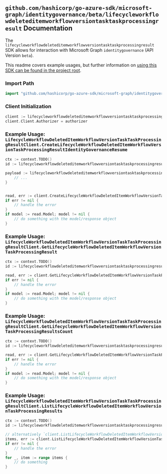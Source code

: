 
## `github.com/hashicorp/go-azure-sdk/microsoft-graph/identitygovernance/beta/lifecycleworkflowdeleteditemworkflowversiontasktaskprocessingresult` Documentation

The `lifecycleworkflowdeleteditemworkflowversiontasktaskprocessingresult` SDK allows for interaction with Microsoft Graph `identitygovernance` (API Version `beta`).

This readme covers example usages, but further information on [using this SDK can be found in the project root](https://github.com/hashicorp/go-azure-sdk/tree/main/docs).

### Import Path

```go
import "github.com/hashicorp/go-azure-sdk/microsoft-graph/identitygovernance/beta/lifecycleworkflowdeleteditemworkflowversiontasktaskprocessingresult"
```


### Client Initialization

```go
client := lifecycleworkflowdeleteditemworkflowversiontasktaskprocessingresult.NewLifecycleWorkflowDeletedItemWorkflowVersionTaskTaskProcessingResultClientWithBaseURI("https://graph.microsoft.com")
client.Client.Authorizer = authorizer
```


### Example Usage: `LifecycleWorkflowDeletedItemWorkflowVersionTaskTaskProcessingResultClient.CreateLifecycleWorkflowDeletedItemWorkflowVersionTaskProcessingResultIdentityGovernanceResume`

```go
ctx := context.TODO()
id := lifecycleworkflowdeleteditemworkflowversiontasktaskprocessingresult.NewIdentityGovernanceLifecycleWorkflowDeletedItemWorkflowIdVersionIdTaskIdTaskProcessingResultID("workflowId", "workflowVersionVersionNumber", "taskId", "taskProcessingResultId")

payload := lifecycleworkflowdeleteditemworkflowversiontasktaskprocessingresult.CreateLifecycleWorkflowDeletedItemWorkflowVersionTaskProcessingResultIdentityGovernanceResumeRequest{
	// ...
}


read, err := client.CreateLifecycleWorkflowDeletedItemWorkflowVersionTaskProcessingResultIdentityGovernanceResume(ctx, id, payload, lifecycleworkflowdeleteditemworkflowversiontasktaskprocessingresult.DefaultCreateLifecycleWorkflowDeletedItemWorkflowVersionTaskProcessingResultIdentityGovernanceResumeOperationOptions())
if err != nil {
	// handle the error
}
if model := read.Model; model != nil {
	// do something with the model/response object
}
```


### Example Usage: `LifecycleWorkflowDeletedItemWorkflowVersionTaskTaskProcessingResultClient.GetLifecycleWorkflowDeletedItemWorkflowVersionTaskProcessingResult`

```go
ctx := context.TODO()
id := lifecycleworkflowdeleteditemworkflowversiontasktaskprocessingresult.NewIdentityGovernanceLifecycleWorkflowDeletedItemWorkflowIdVersionIdTaskIdTaskProcessingResultID("workflowId", "workflowVersionVersionNumber", "taskId", "taskProcessingResultId")

read, err := client.GetLifecycleWorkflowDeletedItemWorkflowVersionTaskProcessingResult(ctx, id, lifecycleworkflowdeleteditemworkflowversiontasktaskprocessingresult.DefaultGetLifecycleWorkflowDeletedItemWorkflowVersionTaskProcessingResultOperationOptions())
if err != nil {
	// handle the error
}
if model := read.Model; model != nil {
	// do something with the model/response object
}
```


### Example Usage: `LifecycleWorkflowDeletedItemWorkflowVersionTaskTaskProcessingResultClient.GetLifecycleWorkflowDeletedItemWorkflowVersionTaskProcessingResultsCount`

```go
ctx := context.TODO()
id := lifecycleworkflowdeleteditemworkflowversiontasktaskprocessingresult.NewIdentityGovernanceLifecycleWorkflowDeletedItemWorkflowIdVersionIdTaskID("workflowId", "workflowVersionVersionNumber", "taskId")

read, err := client.GetLifecycleWorkflowDeletedItemWorkflowVersionTaskProcessingResultsCount(ctx, id, lifecycleworkflowdeleteditemworkflowversiontasktaskprocessingresult.DefaultGetLifecycleWorkflowDeletedItemWorkflowVersionTaskProcessingResultsCountOperationOptions())
if err != nil {
	// handle the error
}
if model := read.Model; model != nil {
	// do something with the model/response object
}
```


### Example Usage: `LifecycleWorkflowDeletedItemWorkflowVersionTaskTaskProcessingResultClient.ListLifecycleWorkflowDeletedItemWorkflowVersionTaskProcessingResults`

```go
ctx := context.TODO()
id := lifecycleworkflowdeleteditemworkflowversiontasktaskprocessingresult.NewIdentityGovernanceLifecycleWorkflowDeletedItemWorkflowIdVersionIdTaskID("workflowId", "workflowVersionVersionNumber", "taskId")

// alternatively `client.ListLifecycleWorkflowDeletedItemWorkflowVersionTaskProcessingResults(ctx, id, lifecycleworkflowdeleteditemworkflowversiontasktaskprocessingresult.DefaultListLifecycleWorkflowDeletedItemWorkflowVersionTaskProcessingResultsOperationOptions())` can be used to do batched pagination
items, err := client.ListLifecycleWorkflowDeletedItemWorkflowVersionTaskProcessingResultsComplete(ctx, id, lifecycleworkflowdeleteditemworkflowversiontasktaskprocessingresult.DefaultListLifecycleWorkflowDeletedItemWorkflowVersionTaskProcessingResultsOperationOptions())
if err != nil {
	// handle the error
}
for _, item := range items {
	// do something
}
```
